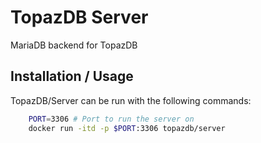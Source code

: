 # TopazDB Server
MariaDB backend for TopazDB

## Installation / Usage
TopazDB/Server can be run with the following commands:

```bash
    PORT=3306 # Port to run the server on
    docker run -itd -p $PORT:3306 topazdb/server
```

